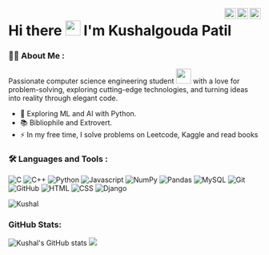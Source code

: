 <a href="https://twitter.com/imKushal_Patil" target="_blank" rel="nofollow"><img align="right" alt="Kushal's Twitter" width="22px" src="https://cdn.jsdelivr.net/npm/simple-icons@v3/icons/twitter.svg" /></a><a href="https://linkedin.com/in/kushalgouda-patil-5bb9b4233" target="_blank" rel="nofollow"><img align="right" alt="Kushal's Linkdein" width="22px" src="https://cdn.jsdelivr.net/npm/simple-icons@v3/icons/linkedin.svg" /></a><a href="https://www.instagram.com/kushal_p_007" target="_blank" rel="nofollow"><img align="right" alt="Kushal's Insta" width="22px" src="https://cdn.jsdelivr.net/npm/simple-icons@v3/icons/instagram.svg" /></a>

<h1>
  Hi there
  <img src="https://media.giphy.com/media/hvRJCLFzcasrR4ia7z/giphy.gif" width="30px"/>
  I'm Kushalgouda Patil
</h1>

<!--
**Kushalgouda-Patil/Kushalgouda-Patil** is a ✨ _special_ ✨ repository because its `README.md` (this file) appears on your GitHub profile.

Here are some ideas to get you started:

- 🔭 I’m currently working on ...
- 🌱 I’m currently learning ...
- 👯 I’m looking to collaborate on ...
- 🤔 I’m looking for help with ...
- 💬 Ask me about ...
- 📫 How to reach me: ...
- 😄 Pronouns: ...
- ⚡ Fun fact: ...
<div>
  <img src="https://github.com/devicons/devicon/blob/master/icons/python/python-original-wordmark.svg" title="Java" alt="Java" width="40" height="40"/>&nbsp;
  <img src="https://github.com/devicons/devicon/blob/master/icons/c/c-original.svg" title="NodeJS" alt="NodeJS" width="40" height="40"/>&nbsp;
  <img src="https://github.com/devicons/devicon/blob/master/icons/git/git-original-wordmark.svg" title="Git" alt="Git" width="40" height="40"/>
 </div>
-->
### :man_technologist: About Me :
Passionate computer science engineering student <img src="https://media.giphy.com/media/WUlplcMpOCEmTGBtBW/giphy.gif" width="30"> with a love for problem-solving, exploring cutting-edge technologies, and turning ideas into reality through elegant code.
- :seedling: Exploring ML and AI with Python.
- :books: Bibliophile and Extrovert.
- :zap: In my free time, I solve problems on Leetcode, Kaggle and read books

### :hammer_and_wrench: Languages and Tools :

![C](https://img.shields.io/badge/-C-blue?style=flat-square&logo=c)
![C++](https://img.shields.io/badge/-C++-00599C?style=flat-square&logo=cpp)
![Python](https://img.shields.io/badge/-Python-black?style=flat-square&logo=Python)
![Javascript](https://img.shields.io/badge/-Javascript-blue?style=flat-square&logo=javascript)
![NumPy](https://img.shields.io/badge/NumPy-%23013243.svg?style=flat-square&logo=numpy&logoColor=white)
![Pandas](https://img.shields.io/badge/Pandas-%23150458.svg?style=flat-square&logo=pandas&logoColor=white)
![MySQL](https://img.shields.io/badge/-MySQL-black?style=flat-square&logo=mysql)
![Git](https://img.shields.io/badge/-Git-black?style=flat-square&logo=git)
![GitHub](https://img.shields.io/badge/-GitHub-181717?style=flat-square&logo=github)
![HTML](https://img.shields.io/badge/-HTML-black?style=flat-square&logo=HTML5)
![CSS](https://img.shields.io/badge/-CSS-red?style=flat-square&logo=CSS3)
![Django](https://img.shields.io/badge/-Django-%23150458.svg?style=flat-square&logo=Django)


 <p align="left"> <img src="https://komarev.com/ghpvc/?username=Kushalgouda-Patil&label=Profile%20views&color=0e75b6&style=flat" alt="Kushal" /> </p>
 
 ### GitHub Stats:

![Kushal's GitHub stats](https://github-readme-stats.vercel.app/api?username=Kushalgouda-Patil&count_private=true&show_icons=true&theme=vision-friendly-dark)
![](https://github-readme-streak-stats.herokuapp.com/?user=Kushalgouda-Patil&theme=dark&hide_border=false)
